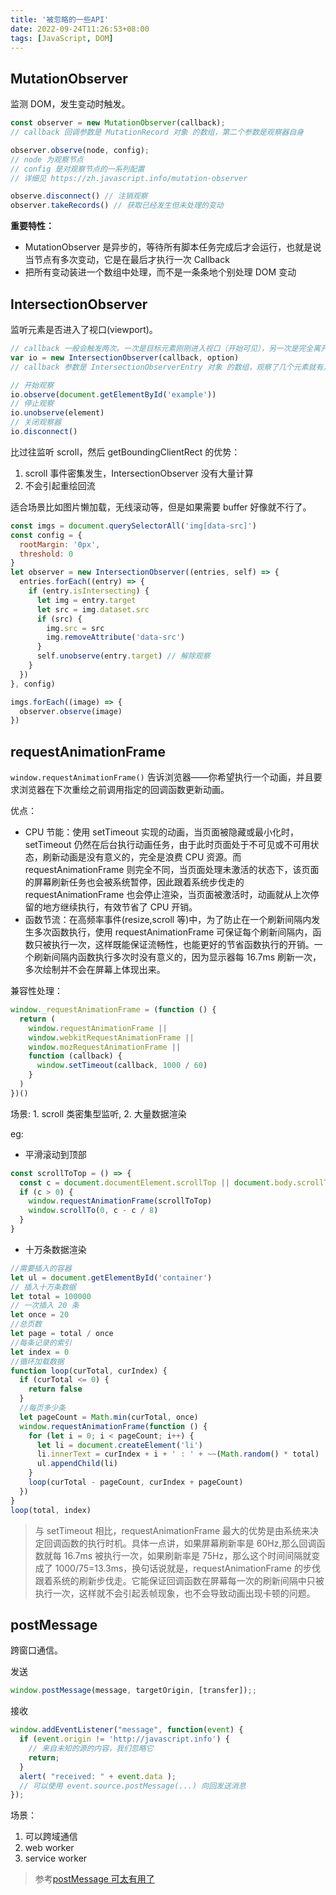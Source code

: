 ```yaml
---
title: '被忽略的一些API'
date: 2022-09-24T11:26:53+08:00
tags: [JavaScript, DOM]
---
```


## MutationObserver

监测 DOM，发生变动时触发。

```JavaScript
const observer = new MutationObserver(callback);
// callback 回调参数是 MutationRecord 对象 的数组，第二个参数是观察器自身

observer.observe(node, config);
// node 为观察节点
// config 是对观察节点的一系列配置
// 详细见 https://zh.javascript.info/mutation-observer

observe.disconnect() // 注销观察
observer.takeRecords() // 获取已经发生但未处理的变动
```

**重要特性：**

- MutationObserver 是异步的，等待所有脚本任务完成后才会运行，也就是说当节点有多次变动，它是在最后才执行一次 Callback
- 把所有变动装进一个数组中处理，而不是一条条地个别处理 DOM 变动

## IntersectionObserver

监听元素是否进入了视口(viewport)。

```JavaScript
// callback 一般会触发两次。一次是目标元素刚刚进入视口（开始可见），另一次是完全离开视口（开始不可见）。
var io = new IntersectionObserver(callback, option)
// callback 参数是 IntersectionObserverEntry 对象 的数组，观察了几个元素就有几个对象

// 开始观察
io.observe(document.getElementById('example'))
// 停止观察
io.unobserve(element)
// 关闭观察器
io.disconnect()
```

比过往监听 scroll，然后 getBoundingClientRect 的优势：

1. scroll 事件密集发生，IntersectionObserver 没有大量计算
2. 不会引起重绘回流

适合场景比如图片懒加载，无线滚动等，但是如果需要 buffer 好像就不行了。

```JavaScript
const imgs = document.querySelectorAll('img[data-src]')
const config = {
  rootMargin: '0px',
  threshold: 0
}
let observer = new IntersectionObserver((entries, self) => {
  entries.forEach((entry) => {
    if (entry.isIntersecting) {
      let img = entry.target
      let src = img.dataset.src
      if (src) {
        img.src = src
        img.removeAttribute('data-src')
      }
      self.unobserve(entry.target) // 解除观察
    }
  })
}, config)

imgs.forEach((image) => {
  observer.observe(image)
})
```

## requestAnimationFrame

`window.requestAnimationFrame()` 告诉浏览器——你希望执行一个动画，并且要求浏览器在下次重绘之前调用指定的回调函数更新动画。

优点：

- CPU 节能：使用 setTimeout 实现的动画，当页面被隐藏或最小化时，setTimeout 仍然在后台执行动画任务，由于此时页面处于不可见或不可用状态，刷新动画是没有意义的，完全是浪费 CPU 资源。而 requestAnimationFrame 则完全不同，当页面处理未激活的状态下，该页面的屏幕刷新任务也会被系统暂停，因此跟着系统步伐走的 requestAnimationFrame 也会停止渲染，当页面被激活时，动画就从上次停留的地方继续执行，有效节省了 CPU 开销。
- 函数节流：在高频率事件(resize,scroll 等)中，为了防止在一个刷新间隔内发生多次函数执行，使用 requestAnimationFrame 可保证每个刷新间隔内，函数只被执行一次，这样既能保证流畅性，也能更好的节省函数执行的开销。一个刷新间隔内函数执行多次时没有意义的，因为显示器每 16.7ms 刷新一次，多次绘制并不会在屏幕上体现出来。

兼容性处理：

```JavaScript
window._requestAnimationFrame = (function () {
  return (
    window.requestAnimationFrame ||
    window.webkitRequestAnimationFrame ||
    window.mozRequestAnimationFrame ||
    function (callback) {
      window.setTimeout(callback, 1000 / 60)
    }
  )
})()
```

场景: 1. scroll 类密集型监听, 2. 大量数据渲染

eg:

- 平滑滚动到顶部

```JavaScript
const scrollToTop = () => {
  const c = document.documentElement.scrollTop || document.body.scrollTop
  if (c > 0) {
    window.requestAnimationFrame(scrollToTop)
    window.scrollTo(0, c - c / 8)
  }
}
```

- 十万条数据渲染

```JavaScript
//需要插入的容器
let ul = document.getElementById('container')
// 插入十万条数据
let total = 100000
// 一次插入 20 条
let once = 20
//总页数
let page = total / once
//每条记录的索引
let index = 0
//循环加载数据
function loop(curTotal, curIndex) {
  if (curTotal <= 0) {
    return false
  }
  //每页多少条
  let pageCount = Math.min(curTotal, once)
  window.requestAnimationFrame(function () {
    for (let i = 0; i < pageCount; i++) {
      let li = document.createElement('li')
      li.innerText = curIndex + i + ' : ' + ~~(Math.random() * total)
      ul.appendChild(li)
    }
    loop(curTotal - pageCount, curIndex + pageCount)
  })
}
loop(total, index)
```

> 与 setTimeout 相比，requestAnimationFrame 最大的优势是由系统来决定回调函数的执行时机。具体一点讲，如果屏幕刷新率是 60Hz,那么回调函数就每 16.7ms 被执行一次，如果刷新率是 75Hz，那么这个时间间隔就变成了 1000/75=13.3ms，换句话说就是，requestAnimationFrame 的步伐跟着系统的刷新步伐走。它能保证回调函数在屏幕每一次的刷新间隔中只被执行一次，这样就不会引起丢帧现象，也不会导致动画出现卡顿的问题。

## postMessage

跨窗口通信。

发送

```JavaScript
window.postMessage(message, targetOrigin, [transfer]);;
```

接收

```JavaScript
window.addEventListener("message", function(event) {
  if (event.origin != 'http://javascript.info') {
    // 来自未知的源的内容，我们忽略它
    return;
  }
  alert( "received: " + event.data );
  // 可以使用 event.source.postMessage(...) 向回发送消息
});
```

场景：

1. 可以跨域通信
2. web worker
3. service worker

> 参考[postMessage 可太有用了](https://juejin.cn/post/6844903665694687240#heading-11)
